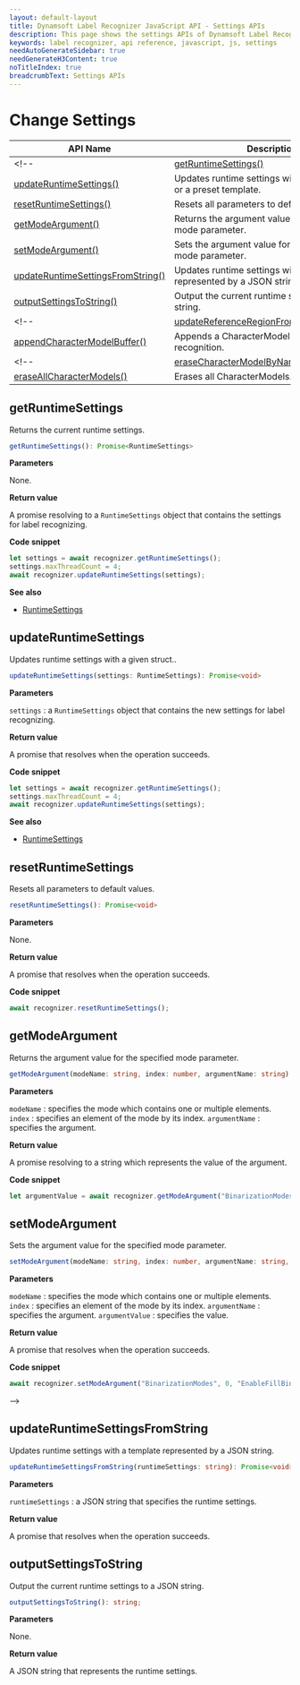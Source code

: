 ```yaml
---
layout: default-layout
title: Dynamsoft Label Recognizer JavaScript API - Settings APIs
description: This page shows the settings APIs of Dynamsoft Label Recognizer JavaScript SDK.
keywords: label recognizer, api reference, javascript, js, settings
needAutoGenerateSidebar: true
needGenerateH3Content: true
noTitleIndex: true
breadcrumbText: Settings APIs
---
```


# Change Settings

| API Name | Description |
|---|---|
<!--| [getRuntimeSettings()](#getruntimesettings) | Returns the current runtime settings. |
| [updateRuntimeSettings()](#updateruntimesettings) | Updates runtime settings with a given struct or a preset template. |
| [resetRuntimeSettings()](#resetruntimesettings) | Resets all parameters to default values. |
| [getModeArgument()](#getmodeargument) | Returns the argument value for the specified mode parameter. |
| [setModeArgument()](#setmodeargument) | Sets the argument value for the specified mode parameter. |-->
| [updateRuntimeSettingsFromString()](#appendsettingsfromstring) | Updates runtime settings with a template represented by a JSON string. |
| [outputSettingsToString()](#outputsettingstostring) | Output the current runtime settings to a JSON string. |
<!--| [updateReferenceRegionFromBarcodeResults()](#updatereferenceregionfrombarcoderesults) | Updates reference region which is defined with source type DLR_LST_BARCODE. |
| [appendCharacterModelBuffer()](#appendcharactermodelbuffer) | Appends a CharacterModel to assist the recognition. |
<!--| [eraseCharacterModelByName()](#erasecharactermodelbyname) | Erases a CharacterModel by its name. |
| [eraseAllCharacterModels()](#eraseallcharactermodels) | Erases all CharacterModels. |

## getRuntimeSettings

Returns the current runtime settings.

```typescript
getRuntimeSettings(): Promise<RuntimeSettings>
```

**Parameters**

None.

**Return value**

A promise resolving to a `RuntimeSettings` object that contains the settings for label recognizing.

**Code snippet**

```js
let settings = await recognizer.getRuntimeSettings();
settings.maxThreadCount = 4;
await recognizer.updateRuntimeSettings(settings);
```

**See also**

* [RuntimeSettings](./interface/runtimeSettings.md)

## updateRuntimeSettings

Updates runtime settings with a given struct..

```typescript
updateRuntimeSettings(settings: RuntimeSettings): Promise<void>
```

**Parameters**

`settings` : a `RuntimeSettings` object that contains the new settings for label recognizing.

**Return value**

A promise that resolves when the operation succeeds.

**Code snippet**

```js
let settings = await recognizer.getRuntimeSettings();
settings.maxThreadCount = 4;
await recognizer.updateRuntimeSettings(settings);
```

**See also**

* [RuntimeSettings](./interface/runtimeSettings.md)

## resetRuntimeSettings

Resets all parameters to default values.

```typescript
resetRuntimeSettings(): Promise<void>
```

**Parameters**

None.

**Return value**

A promise that resolves when the operation succeeds.

**Code snippet**

```js
await recognizer.resetRuntimeSettings();
```

## getModeArgument

Returns the argument value for the specified mode parameter.

```typescript
getModeArgument(modeName: string, index: number, argumentName: string): Promise<string>
```

**Parameters**

`modeName` : specifies the mode which contains one or multiple elements.
`index` : specifies an element of the mode by its index.
`argumentName` : specifies the argument.

**Return value**

A promise resolving to a string which represents the value of the argument.

**Code snippet**

```js
let argumentValue = await recognizer.getModeArgument("BinarizationModes", 0, "EnableFillBinaryVacancy");
```

## setModeArgument

Sets the argument value for the specified mode parameter.

```typescript
setModeArgument(modeName: string, index: number, argumentName: string, argumentValue: string): Promise<void>
```

**Parameters**

`modeName` : specifies the mode which contains one or multiple elements.
`index` : specifies an element of the mode by its index.
`argumentName` : specifies the argument.
`argumentValue` : specifies the value.

**Return value**

A promise that resolves when the operation succeeds.

**Code snippet**

```js
await recognizer.setModeArgument("BinarizationModes", 0, "EnableFillBinaryVacancy", "1");
```
-->

## updateRuntimeSettingsFromString

Updates runtime settings with a template represented by a JSON string.

```typescript
updateRuntimeSettingsFromString(runtimeSettings: string): Promise<void>
```

**Parameters**

`runtimeSettings` : a JSON string that specifies the runtime settings.

**Return value**

A promise that resolves when the operation succeeds.

## outputSettingsToString

Output the current runtime settings to a JSON string.

```typescript
outputSettingsToString(): string;
```

**Parameters**

None.

**Return value**

A JSON string that represents the runtime settings.

<!--
## updateReferenceRegionFromBarcodeResults

Updates reference region which is defined with source type `DLR_LST_BARCODE` .

```typescript
updateReferenceRegionFromBarcodeResults(barcodeResults: BarcodeResultArray): Promise<void>
```

**Parameters**

`barcodeResults` : specifies the barcode results used to localize reference region.

**Return value**

A promise that resolves when the operation succeeds.


## appendCharacterModelBuffer

Appends a CharacterModel to assist the recognition.

```typescript
appendCharacterModelBuffer(name: string, prototxtBuffer: ArrayBuffer, txtBuffer: ArrayBuffer, characterModelBuffer: ArrayBuffer): Promise<void>
```

**Parameters**

`name` : A unique name for the appended CharacterModel.
`prototxtBuffer` : The .prototxt file data of the CharacterModel in a byte array.
`txtBuffer` : The .txt file data of the CharacterModel in a byte array.
`characterModelBuffer` : The .caffemodel file data of the CharacterModel in a byte array.

**Return value**

A promise that resolves when the operation succeeds.

## eraseCharacterModelByName

Erases a CharacterModel by its name.

```typescript
eraseCharacterModelByName(name: string): Promise<void>
```

**Parameters**

`name` : A unique name for the appended CharacterModel.

**Return value**

A promise that resolves when the operation succeeds.

## eraseAllCharacterModels

Erases all CharacterModels.

```typescript
eraseAllCharacterModels(): Promise<void>
```

**Parameters**

None.

**Return value**

A promise that resolves when the operation succeeds.
-->